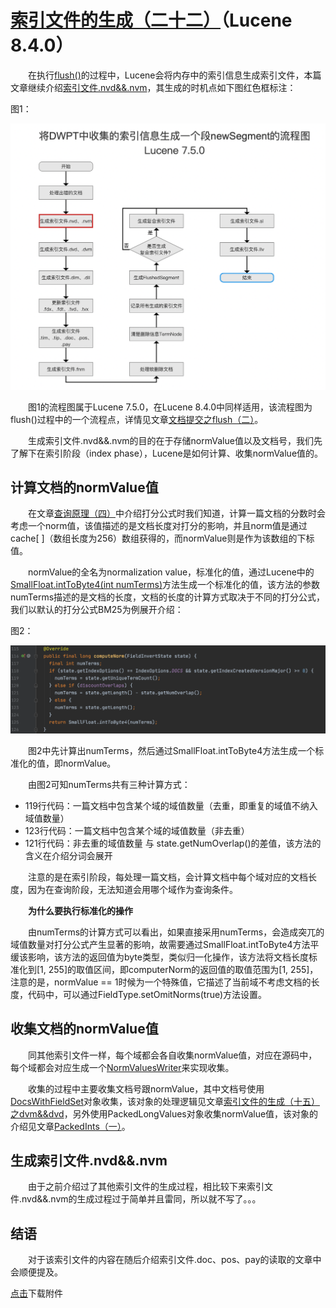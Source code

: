 # [索引文件的生成（二十二）](https://www.amazingkoala.com.cn/Lucene/Index/)（Lucene 8.4.0）

&emsp;&emsp;在执行[flush()](https://www.amazingkoala.com.cn/Lucene/Index/2019/0716/74.html)的过程中，Lucene会将内存中的索引信息生成索引文件，本篇文章继续介绍[索引文件.nvd&&.nvm](https://www.amazingkoala.com.cn/Lucene/suoyinwenjian/2019/0305/39.html)，其生成的时机点如下图红色框标注：

图1：

<img src="索引文件的生成（二十二）-image/1.png">

&emsp;&emsp;图1的流程图属于Lucene 7.5.0，在Lucene 8.4.0中同样适用，该流程图为flush()过程中的一个流程点，详情见文章[文档提交之flush（二）](https://www.amazingkoala.com.cn/Lucene/Index/2019/0718/75.html)。

&emsp;&emsp;生成索引文件.nvd&&.nvm的目的在于存储normValue值以及文档号，我们先了解下在索引阶段（index phase），Lucene是如何计算、收集normValue值的。

## 计算文档的normValue值

&emsp;&emsp;在文章[查询原理（四）](https://www.amazingkoala.com.cn/Lucene/Search/2019/0827/89.html)中介绍打分公式时我们知道，计算一篇文档的分数时会考虑一个norm值，该值描述的是文档长度对打分的影响，并且norm值是通过cache[ ]（数组长度为256）数组获得的，而normValue则是作为该数组的下标值。

&emsp;&emsp;normValue的全名为normalization value，标准化的值，通过Lucene中的[SmallFloat.intToByte4(int numTerms)](https://github.com/LuXugang/Lucene-7.5.0/blob/master/solr-7.5.0/lucene/core/src/java/org/apache/lucene/util/SmallFloat.java)方法生成一个标准化的值，该方法的参数numTerms描述的是文档的长度，文档的长度的计算方式取决于不同的打分公式，我们以默认的打分公式BM25为例展开介绍：

图2：

<img src="索引文件的生成（二十二）-image/2.png">

&emsp;&emsp;图2中先计算出numTerms，然后通过SmallFloat.intToByte4方法生成一个标准化的值，即normValue。

&emsp;&emsp;由图2可知numTerms共有三种计算方式：

- 119行代码：一篇文档中包含某个域的域值数量（去重，即重复的域值不纳入域值数量）
- 123行代码：一篇文档中包含某个域的域值数量（非去重）
- 121行代码：非去重的域值数量 与 state.getNumOverlap()的差值，该方法的含义在介绍分词会展开

&emsp;&emsp;注意的是在索引阶段，每处理一篇文档，会计算文档中每个域对应的文档长度，因为在查询阶段，无法知道会用哪个域作为查询条件。

&emsp;&emsp;**为什么要执行标准化的操作**

&emsp;&emsp;由numTerms的计算方式可以看出，如果直接采用numTerms，会造成突兀的域值数量对打分公式产生显著的影响，故需要通过SmallFloat.intToByte4方法平缓该影响，该方法的返回值为byte类型，类似归一化操作，该方法将文档长度标准化到[1, 255]的取值区间，即computerNorm的返回值的取值范围为[1, 255]，注意的是，normValue == 1时候为一个特殊值，它描述了当前域不考虑文档的长度，代码中，可以通过FieldType.setOmitNorms(true)方法设置。

## 收集文档的normValue值

&emsp;&emsp;同其他索引文件一样，每个域都会各自收集normValue值，对应在源码中，每个域都会对应生成一个[NormValuesWriter](https://github.com/LuXugang/Lucene-7.5.0/blob/master/solr-8.4.0/lucene/core/src/java/org/apache/lucene/index/NormValuesWriter.java)来实现收集。

&emsp;&emsp;收集的过程中主要收集文档号跟normValue，其中文档号使用[DocsWithFieldSet](https://github.com/LuXugang/Lucene-7.5.0/blob/master/solr-8.4.0/lucene/core/src/java/org/apache/lucene/index/DocsWithFieldSet.java)对象收集，该对象的处理逻辑见文章[索引文件的生成（十五）之dvm&&dvd](https://www.amazingkoala.com.cn/Lucene/Index/2020/0507/139.html)，另外使用PackedLongValues对象收集normValue值，该对象的介绍见文章[PackedInts（一）](https://www.amazingkoala.com.cn/Lucene/yasuocunchu/2019/1217/118.html)。

## 生成索引文件.nvd&&.nvm

&emsp;&emsp;由于之前介绍过了其他索引文件的生成过程，相比较下来索引文件.nvd&&.nvm的生成过程过于简单并且雷同，所以就不写了。。。

## 结语

&emsp;&emsp;对于该索引文件的内容在随后介绍索引文件.doc、pos、pay的读取的文章中会顺便提及。

[点击](http://www.amazingkoala.com.cn/attachment/Lucene/Index/索引文件的生成/索引文件的生成（二十二）/索引文件的生成（二十二）.zip)下载附件

